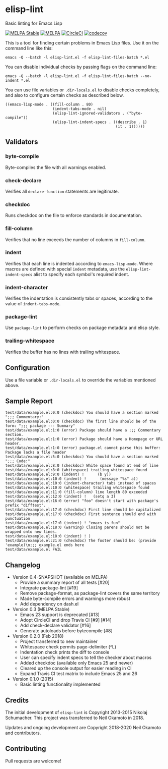elisp-lint
==========

Basic linting for Emacs Lisp

[![MELPA Stable](https://stable.melpa.org/packages/elisp-lint-badge.svg)](https://stable.melpa.org/#/elisp-lint)
[![MELPA](https://melpa.org/packages/elisp-lint-badge.svg)](https://melpa.org/#/elisp-lint)
[![CircleCI](https://img.shields.io/circleci/project/github/gonewest818/elisp-lint.svg)](https://circleci.com/gh/gonewest818/elisp-lint)
[![codecov](https://codecov.io/gh/gonewest818/elisp-lint/branch/master/graph/badge.svg)](https://codecov.io/gh/gonewest818/elisp-lint)

This is a tool for finding certain problems in Emacs Lisp files. Use it on the command line like this:

    emacs -Q --batch -l elisp-lint.el -f elisp-lint-files-batch *.el

You can disable individual checks by passing flags on the command line:

    emacs -Q --batch -l elisp-lint.el -f elisp-lint-files-batch --no-indent *.el

You can use file variables or `.dir-locals.el` to disable checks completely, and
also to configure certain checks as described below.

    ((emacs-lisp-mode . ((fill-column . 80)
                         (indent-tabs-mode . nil)
                         (elisp-lint-ignored-validators . ("byte-compile"))
                         (elisp-lint-indent-specs . ((describe . 1)
                                                     (it . 1))))))

Validators
----------

### byte-compile ###

Byte-compiles the file with all warnings enabled.

### check-declare ###

Verifies all `declare-function` statements are legitimate.

### checkdoc ###

Runs checkdoc on the file to enforce standards in documentation.

### fill-column ###

Verifies that no line exceeds the number of columns in `fill-column`.

### indent ###

Verifies that each line is indented according to `emacs-lisp-mode`. Where macros
are defined with special `indent` metadata, use the `elisp-lint-indent-specs` alist
to specify each symbol's required indent.

### indent-character ###

Verifies the indentation is consistently tabs or spaces, according to the value
of `indent-tabs-mode`.

### package-lint ###

Use `package-lint` to perform checks on package metadata and elisp style.

### trailing-whitespace ###

Verifies the buffer has no lines with trailing whitespace.

Configuration
-------------

Use a file variable or `.dir-locals.el` to override the variables mentioned
above.

Sample Report
-------------

``` text
test/data/example.el:0:0 (checkdoc) You should have a section marked ";;; Commentary:"
test/data/example.el:0:0 (checkdoc) The first line should be of the form: ";;; package --- Summary"
test/data/example.el:1:0 (error) Package should have a ;;; Commentary section.
test/data/example.el:1:0 (error) Package should have a Homepage or URL header.
test/data/example.el:1:0 (error) package.el cannot parse this buffer: Package lacks a file header
test/data/example.el:5:0 (checkdoc) You should have a section marked ";;; Code:"
test/data/example.el:8:0 (checkdoc) White space found at end of line
test/data/example.el:8:0 (whitespace) trailing whitespace found
test/data/example.el:9:0 (indent) !      (b y))
test/data/example.el:10:0 (indent) ! 	  (message "%s" a))  
test/data/example.el:10:0 (indent-character) tabs instead of spaces
test/data/example.el:10:0 (whitespace) trailing whitespace found
test/data/example.el:11:0 (fill-column) line length 80 exceeded
test/data/example.el:12:0 (indent) !   (setq a 3)
test/data/example.el:16:0 (error) "foo" doesn't start with package's prefix "difftest".
test/data/example.el:17:0 (checkdoc) First line should be capitalized
test/data/example.el:17:0 (checkdoc) First sentence should end with punctuation
test/data/example.el:17:0 (indent) ! "emacs is fun"
test/data/example.el:18:0 (warning) Closing parens should not be wrapped onto new lines.
test/data/example.el:18:0 (indent) ! )
test/data/example.el:21:0 (checkdoc) The footer should be: (provide 'example)\n;;; example.el ends here
test/data/example.el FAIL
```

Changelog
---------

* Version 0.4-SNAPSHOT (available on MELPA)
   - Provide a summary report of all tests [#20]
   - Integrate package-lint [#19]
   - Remove package-format, as package-lint covers the same territory
   - Made byte-compile errors and warnings more robust
   - Add dependency on dash.el
* Version 0.3 (MELPA Stable)
   - Emacs 23 support is deprecated [#13]
   - Adopt CircleCI and drop Travis CI [#9] [#14]
   - Add check-declare validator [#16]
   - Generate autoloads before bytecompile [#8]
* Version 0.2.0 (Feb 2018)
   - Project transferred to new maintainer
   - Whitespace check permits page-delimiter (^L)
   - Indentation check prints the diff to console
   - User can specify indent specs to tell the checker about macros
   - Added checkdoc (available only Emacs 25 and newer)
   - Cleared up the console output for easier reading in CI
   - Expand Travis CI test matrix to include Emacs 25 and 26
* Version 0.1.0 (2015)
   - Basic linting functionality implemented

Credits
-------

The initial development of `elisp-lint` is Copyright 2013-2015 Nikolaj
Schumacher. This project was transferred to Neil Okamoto in 2018.

Updates and ongoing development are Copyright 2018-2020 Neil Okamoto and contributors.

Contributing
------------

Pull requests are welcome!

